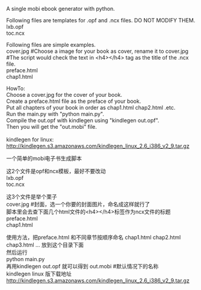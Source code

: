 A single mobi ebook generator with python.<br />

Following files are templates for .opf and .ncx files. DO NOT MODIFY THEM.<br />
lxb.opf   <br />
toc.ncx  <br />

Following files are simple examples. <br />
cover.jpg    #Choose a image for your book as cover, rename it to cover.jpg <br />
             #The script would check the text in  &lt;h4&gt;&lt;/h4&gt; tag as the title of the .ncx file. <br />
preface.html  <br />
chap1.html  <br />

HowTo: <br />
Choose a cover.jpg for the cover of your book. <br />
Create a preface.html file as the preface of your book. <br />
Put all chapters of your book in order as chap1.html chap2.html .etc. <br />
Run the main.py with "python main.py". <br />
Compile the out.opf with kindlegen using "kindlegen out.opf". <br />
Then you will get the "out.mobi" file. <br />
<br />
kindlegen for linux: <br />
http://kindlegen.s3.amazonaws.com/kindlegen_linux_2.6_i386_v2_9.tar.gz <br />

一个简单的mobi电子书生成脚本 <br />

这2个文件是opf和ncx模板，最好不要改动 <br />
lxb.opf   <br />
toc.ncx <br />

这3个文件是举个栗子 <br />
cover.jpg #封面，选一个你要的封面图片，命名成这样就行了 <br />
脚本里会去查下面几个html文件的&lt;h4&gt;&lt;/h4&gt;标签作为ncx文件的标题 <br />
preface.html  <br />
chap1.html <br />


使用方法，把preface.html 和不同章节按顺序命名 chap1.html chap2.html chap3.html ... 放到这个目录下面 <br />
然后运行  <br />
python main.py  <br />
再用kindlegen out.opf 就可以得到 out.mobi #默认情况下的名称 <br />
kindlegen linux 版下载地址  <br />
http://kindlegen.s3.amazonaws.com/kindlegen_linux_2.6_i386_v2_9.tar.gz  <br />
